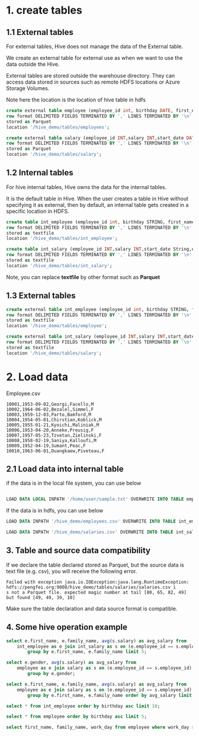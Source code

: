 
# 1. create tables

## 1.1 External tables

For external tables, Hive does not manage the data of the External table.

We create an external table for external use as when we want to use the data outside the Hive.

External tables are stored outside the warehouse directory. They can access data stored in sources such as remote 
HDFS locations or Azure Storage Volumes.

Note here the location is the location of hive table in hdfs
```sql
create external table employee (employee_id int, birthday DATE, first_name STRING,family_name STRING,gender CHAR(1), work_day DATE) 
row format DELIMITED FIELDS TERMINATED BY ',' LINES TERMINATED BY '\n' 
stored as Parquet 
location '/hive_demo/tables/employees';

create external table salary (employee_id INT,salary INT,start_date DATE,end_date DATE) 
row format DELIMITED FIELDS TERMINATED BY ',' LINES TERMINATED BY '\n' 
stored as Parquet
location '/hive_demo/tables/salary';
```
## 1.2 Internal tables

For hive internal tables, Hive owns the data for the internal tables.

It is the default table in Hive. When the user creates a table in Hive without specifying it as external, 
then by default, an internal table gets created in a specific location in HDFS.


```sql
create table int_employee (employee_id int, birthday STRING, first_name STRING,family_name STRING,gender STRING) 
row format DELIMITED FIELDS TERMINATED BY ',' LINES TERMINATED BY '\n' 
stored as textfile
location '/hive_demo/tables/int_employee';

create table int_salary (employee_id INT,salary INT,start_date String,end_date String) 
row format DELIMITED FIELDS TERMINATED BY ',' LINES TERMINATED BY '\n' 
stored as textfile
location '/hive_demo/tables/int_salary';

```

Note, you can replace **textfile** by other format such as **Parquet**

## 1.3 External tables

```sql
create external table int_employee (employee_id int, birthday STRING, first_name STRING,family_name STRING,gender STRING) 
row format DELIMITED FIELDS TERMINATED BY ',' LINES TERMINATED BY '\n' 
stored as textfile
location '/hive_demo/tables/employee';

create external table int_salary (employee_id INT,salary INT,start_date DATE,end_date DATE) 
row format DELIMITED FIELDS TERMINATED BY ',' LINES TERMINATED BY '\n' 
stored as textfile
location '/hive_demo/tables/salary';
```
# 2. Load data
Employee.csv
```text
10001,1953-09-02,Georgi,Facello,M
10002,1964-06-02,Bezalel,Simmel,F
10003,1959-12-03,Parto,Bamford,M
10004,1954-05-01,Chirstian,Koblick,M
10005,1955-01-21,Kyoichi,Maliniak,M
10006,1953-04-20,Anneke,Preusig,F
10007,1957-05-23,Tzvetan,Zielinski,F
10008,1958-02-19,Saniya,Kalloufi,M
10009,1952-04-19,Sumant,Peac,F
10010,1963-06-01,Duangkaew,Piveteau,F

```

## 2.1 Load data into internal table


if the data is in the local file system, you can use below 
```sql

LOAD DATA LOCAL INPATH '/home/user/sample.txt' OVERWRITE INTO TABLE employee;
```

If the data is in hdfs, you can use below
```sql
LOAD DATA INPATH '/hive_demo/employees.csv' OVERWRITE INTO TABLE int_employee;

LOAD DATA INPATH '/hive_demo/salaries.csv' OVERWRITE INTO TABLE int_salary;


```

## 3. Table and source data compatibility

If we declare the table declared stored as Parquet, but the source data is text file (e.g. csv), you will receive the following error.

```text
Failed with exception java.io.IOException:java.lang.RuntimeException: hdfs://pengfei.org:9000/hive_demo/tables/salaries/salaries.csv i
s not a Parquet file. expected magic number at tail [80, 65, 82, 49] but found [49, 49, 39, 10]
```

Make sure the table declaration and data source format is compatible.


## 4. Some hive operation example

```sql
select e.first_name, e.family_name, avg(s.salary) as avg_salary from
    int_employee as e join int_salary as s on (e.employee_id == s.employee_id)
        group by e.first_name, e.family_name limit 5;

select e.gender, avg(s.salary) as avg_salary from
    employee as e join salary as s on (e.employee_id == s.employee_id)
        group by e.gender;

select e.first_name, e.family_name, avg(s.salary) as avg_salary from
    employee as e join salary as s on (e.employee_id == s.employee_id)
        group by e.first_name, e.family_name order by avg_salary limit 10;

select * from int_employee order by birthday asc limit 10;

select * from employee order by birthday asc limit 5;

select first_name, family_name, work_day from employee where work_day >= '1990-01-01' and work_day <= '1990-01-31'
```